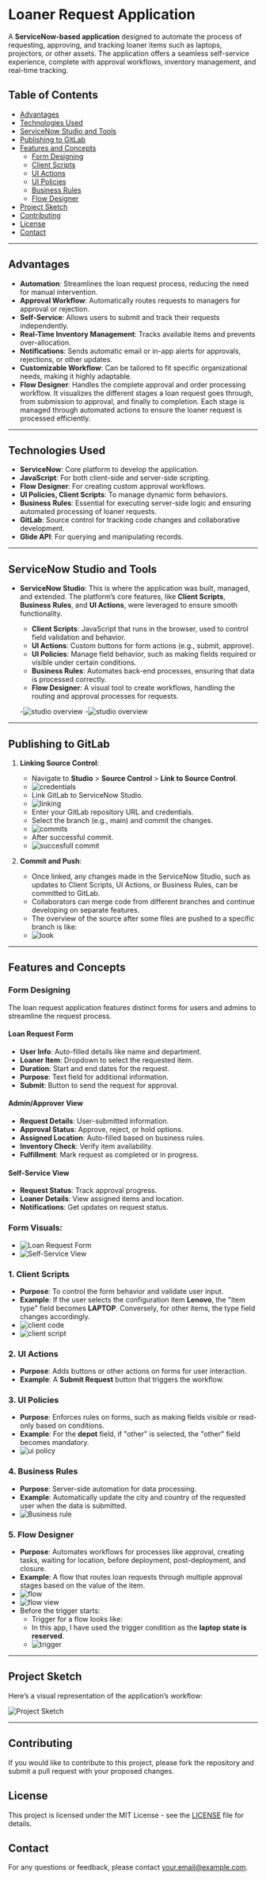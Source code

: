 # Loaner Request Application

A **ServiceNow-based application** designed to automate the process of requesting, approving, and tracking loaner items such as laptops, projectors, or other assets. The application offers a seamless self-service experience, complete with approval workflows, inventory management, and real-time tracking.

## Table of Contents
- [Advantages](#advantages)
- [Technologies Used](#technologies-used)
- [ServiceNow Studio and Tools](#servicenow-studio-and-tools)
- [Publishing to GitLab](#publishing-to-gitlab)
- [Features and Concepts](#features-and-concepts)
  - [Form Designing](#form-designing)
  - [Client Scripts](#1-client-scripts)
  - [UI Actions](#2-ui-actions)
  - [UI Policies](#3-ui-policies)
  - [Business Rules](#4-business-rules)
  - [Flow Designer](#5-flow-designer)
- [Project Sketch](#project-sketch)
- [Contributing](#contributing)
- [License](#license)
- [Contact](#contact)

---

## Advantages

- **Automation**: Streamlines the loan request process, reducing the need for manual intervention.
- **Approval Workflow**: Automatically routes requests to managers for approval or rejection.
- **Self-Service**: Allows users to submit and track their requests independently.
- **Real-Time Inventory Management**: Tracks available items and prevents over-allocation.
- **Notifications**: Sends automatic email or in-app alerts for approvals, rejections, or other updates.
- **Customizable Workflow**: Can be tailored to fit specific organizational needs, making it highly adaptable.
- **Flow Designer**: Handles the complete approval and order processing workflow. It visualizes the different stages a loan request goes through, from submission to approval, and finally to completion. Each stage is managed through automated actions to ensure the loaner request is processed efficiently.

---

## Technologies Used

- **ServiceNow**: Core platform to develop the application.
- **JavaScript**: For both client-side and server-side scripting.
- **Flow Designer**: For creating custom approval workflows.
- **UI Policies, Client Scripts**: To manage dynamic form behaviors.
- **Business Rules**: Essential for executing server-side logic and ensuring automated processing of loaner requests.
- **GitLab**: Source control for tracking code changes and collaborative development.
- **Glide API**: For querying and manipulating records.

---

## ServiceNow Studio and Tools

- **ServiceNow Studio**: This is where the application was built, managed, and extended. The platform’s core features, like **Client Scripts**, **Business Rules**, and **UI Actions**, were leveraged to ensure smooth functionality.
  
  - **Client Scripts**: JavaScript that runs in the browser, used to control field validation and behavior.
  - **UI Actions**: Custom buttons for form actions (e.g., submit, approve).
  - **UI Policies**: Manage field behavior, such as making fields required or visible under certain conditions.
  - **Business Rules**: Automates back-end processes, ensuring that data is processed correctly.
  - **Flow Designer**: A visual tool to create workflows, handling the routing and approval processes for requests.
  
  -![studio overview](adf_loaner-request-sn_instances-dev230248\0beb958247a41210356157f1d16d43b6\screenshots\studio1.png)
  -![studio overview](adf_loaner-request-sn_instances-dev230248/0beb958247a41210356157f1d16d43b6/screenshots/studio1.png)
---

## Publishing to GitLab

1. **Linking Source Control**:
   - Navigate to **Studio** > **Source Control** > **Link to Source Control**.
   - ![credentials](adf_loaner-request-sn_instances-dev230248/0beb958247a41210356157f1d16d43b6/screenshots/credentials.png)
   - Link GitLab to ServiceNow Studio.
   - ![linking](adf_loaner-request-sn_instances-dev230248/0beb958247a41210356157f1d16d43b6/screenshots/linking%20to%20source.png)
   - Enter your GitLab repository URL and credentials.
   - Select the branch (e.g., main) and commit the changes.
   - ![commits](adf_loaner-request-sn_instances-dev230248/0beb958247a41210356157f1d16d43b6/screenshots/commiting%20files%20to%20gitlab.png)
   - After successful commit.
   - ![succesfull commit](adf_loaner-request-sn_instances-dev230248/0beb958247a41210356157f1d16d43b6/screenshots/comitt%20success.png)

2. **Commit and Push**:
   - Once linked, any changes made in the ServiceNow Studio, such as updates to Client Scripts, UI Actions, or Business Rules, can be committed to GitLab.
   - Collaborators can merge code from different branches and continue developing on separate features.
   - The overview of the source after some files are pushed to a specific branch is like:
   - ![look](adf_loaner-request-sn_instances-dev230248/0beb958247a41210356157f1d16d43b6/screenshots/look.png)

---

## Features and Concepts

### Form Designing

The loan request application features distinct forms for users and admins to streamline the request process.

#### Loan Request Form
- **User Info**: Auto-filled details like name and department.
- **Loaner Item**: Dropdown to select the requested item.
- **Duration**: Start and end dates for the request.
- **Purpose**: Text field for additional information.
- **Submit**: Button to send the request for approval.

#### Admin/Approver View
- **Request Details**: User-submitted information.
- **Approval Status**: Approve, reject, or hold options.
- **Assigned Location**: Auto-filled based on business rules.
- **Inventory Check**: Verify item availability.
- **Fulfillment**: Mark request as completed or in progress.

#### Self-Service View
- **Request Status**: Track approval progress.
- **Loaner Details**: View assigned items and location.
- **Notifications**: Get updates on request status.

### Form Visuals:
- ![Loan Request Form](adf_loaner-request-sn_instances-dev230248/0beb958247a41210356157f1d16d43b6/screenshots/request%20form.png)
- ![Self-Service View](adf_loaner-request-sn_instances-dev230248/0beb958247a41210356157f1d16d43b6/screenshots/self%20view.png)

### 1. Client Scripts
- **Purpose**: To control the form behavior and validate user input.
- **Example**: If the user selects the configuration item **Lenovo**, the "item type" field becomes **LAPTOP**. Conversely, for other items, the type field changes accordingly.
- ![client code](adf_loaner-request-sn_instances-dev230248/0beb958247a41210356157f1d16d43b6/screenshots/client%20code.png)
- ![client script](adf_loaner-request-sn_instances-dev230248/0beb958247a41210356157f1d16d43b6/screenshots/client%20script(phones).png)

### 2. UI Actions
- **Purpose**: Adds buttons or other actions on forms for user interaction.
- **Example**: A **Submit Request** button that triggers the workflow.

### 3. UI Policies
- **Purpose**: Enforces rules on forms, such as making fields visible or read-only based on conditions.
- **Example**: For the **depot** field, if "other" is selected, the "other" field becomes mandatory.
- ![ui policy](adf_loaner-request-sn_instances-dev230248/0beb958247a41210356157f1d16d43b6/screenshots/ui%20policy.png)

### 4. Business Rules
- **Purpose**: Server-side automation for data processing.
- **Example**: Automatically update the city and country of the requested user when the data is submitted.
- ![Business rule](adf_loaner-request-sn_instances-dev230248/0beb958247a41210356157f1d16d43b6/screenshots/br.png)

### 5. Flow Designer
- **Purpose**: Automates workflows for processes like approval, creating tasks, waiting for location, before deployment, post-deployment, and closure.
- **Example**: A flow that routes loan requests through multiple approval stages based on the value of the item.
- ![flow](adf_loaner-request-sn_instances-dev230248/0beb958247a41210356157f1d16d43b6/screenshots/flow1.png)
- ![flow view](adf_loaner-request-sn_instances-dev230248/0beb958247a41210356157f1d16d43b6/screenshots/flow%20view.png)
- Before the trigger starts:
  - Trigger for a flow looks like:
  - In this app, I have used the trigger condition as the **laptop state is reserved**.
  - ![trigger](adf_loaner-request-sn_instances-dev230248/0beb958247a41210356157f1d16d43b6/screenshots/flow%20trigger.png)

---

## Project Sketch

Here’s a visual representation of the application’s workflow:

![Project Sketch](adf_loaner-request-sn_instances-dev230248/0beb958247a41210356157f1d16d43b6/screenshots/sketch.png)

---

## Contributing

If you would like to contribute to this project, please fork the repository and submit a pull request with your proposed changes.

## License

This project is licensed under the MIT License - see the [LICENSE](LICENSE) file for details.

## Contact

For any questions or feedback, please contact [your.email@example.com](mailto:your.email@example.com).
